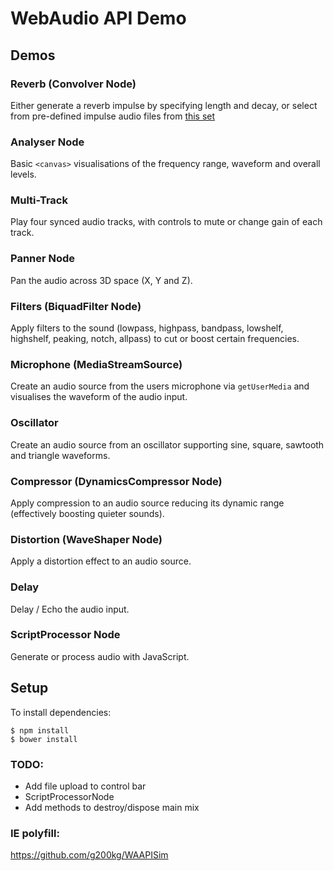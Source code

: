 # WebAudio API Demo

## Demos

### Reverb (Convolver Node)

Either generate a reverb impulse by specifying length and decay, or select from pre-defined impulse audio files from [this set](http://rhythminmind.net/STN/?page_id=443)

### Analyser Node

Basic `<canvas>` visualisations of the frequency range, waveform and overall levels.

### Multi-Track

Play four synced audio tracks, with controls to mute or change gain of each track.

### Panner Node

Pan the audio across 3D space (X, Y and Z).

### Filters (BiquadFilter Node)

Apply filters to the sound (lowpass, highpass, bandpass, lowshelf, highshelf, peaking, notch, allpass) to cut or boost certain frequencies.

### Microphone (MediaStreamSource)

Create an audio source from the users microphone via `getUserMedia` and visualises the waveform of the audio input.

### Oscillator

Create an audio source from an oscillator supporting sine, square, sawtooth and triangle waveforms.

### Compressor (DynamicsCompressor Node)

Apply compression to an audio source reducing its dynamic range (effectively boosting quieter sounds).

### Distortion (WaveShaper Node)

Apply a distortion effect to an audio source.

### Delay

Delay / Echo the audio input.

### ScriptProcessor Node

Generate or process audio with JavaScript.

## Setup

To install dependencies:

```
$ npm install
$ bower install
```


### TODO:
* Add file upload to control bar
* ScriptProcessorNode
* Add methods to destroy/dispose main mix

### IE polyfill:
https://github.com/g200kg/WAAPISim
